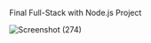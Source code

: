 Final Full-Stack with Node.js Project


![Screenshot (274)](https://github.com/VytisJ/NODE/assets/137100104/7fb01904-ac15-4a89-94c5-ad3cad5e2126)
